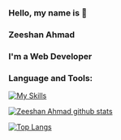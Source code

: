 ### Hello, my name is 👋
### Zeeshan Ahmad
### I'm a Web Developer
### Language and Tools:
[![My Skills](https://skillicons.dev/icons?i=react,nodejs,html,css,git,github,postman,mongodb,firebase,mysql,&perline=10)](#)

[![Zeeshan Ahmad github stats](https://github-readme-stats.vercel.app/api?username=zeeshanahmad145)](https://github.com/zeeshanahmad145)


[![Top Langs](https://github-readme-stats.vercel.app/api/top-langs/?username=zeeshanahmad145&layout=compact)](https://github.com/zeeshanahmad145)
